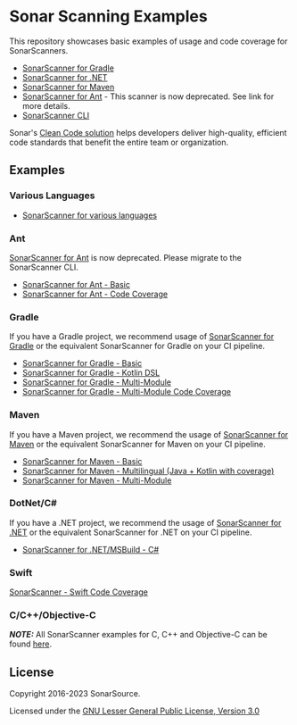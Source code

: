 # Sonar Scanning Examples
This repository showcases basic examples of usage and code coverage for SonarScanners.
* [SonarScanner for Gradle](https://docs.sonarsource.com/sonarqube/latest/analyzing-source-code/scanners/sonarscanner-for-gradle)
* [SonarScanner for .NET](https://docs.sonarsource.com/sonarqube/latest/analyzing-source-code/scanners/sonarscanner-for-dotnet)
* [SonarScanner for Maven](https://docs.sonarsource.com/sonarqube/latest/analyzing-source-code/scanners/sonarscanner-for-maven)
* [SonarScanner for Ant](https://docs.sonarsource.com/sonarqube/latest/analyzing-source-code/scanners/sonarscanner-for-ant) - This scanner is now deprecated. See link for more details.
* [SonarScanner CLI](https://docs.sonarsource.com/sonarqube/latest/analyzing-source-code/scanners/sonarscanner)

Sonar's [Clean Code solution](https://www.sonarsource.com/solutions/clean-code/) helps developers deliver high-quality, efficient code standards that benefit the entire team or organization. 

## Examples
### Various Languages
* [SonarScanner for various languages](sonar-scanner)

### Ant
[SonarScanner for Ant](https://docs.sonarsource.com/sonarqube/latest/analyzing-source-code/scanners/sonarscanner-for-ant) is now deprecated. Please migrate to the SonarScanner CLI.
* [SonarScanner for Ant - Basic](sonar-scanner-ant/ant-basic)
* [SonarScanner for Ant - Code Coverage](sonar-scanner-ant/ant-coverage)

### Gradle
If you have a Gradle project, we recommend usage of [SonarScanner for Gradle](https://docs.sonarsource.com/sonarqube/latest/analyzing-source-code/scanners/sonarscanner-for-gradle) or the equivalent SonarScanner for Gradle on your CI pipeline.
* [SonarScanner for Gradle - Basic](sonar-scanner-gradle/gradle-basic)
* [SonarScanner for Gradle - Kotlin DSL](sonar-scanner-gradle/gradle-kotlin-dsl)
* [SonarScanner for Gradle - Multi-Module](sonar-scanner-gradle/gradle-multimodule)
* [SonarScanner for Gradle - Multi-Module Code Coverage](sonar-scanner-gradle/gradle-multimodule-coverage)

### Maven
If you have a Maven project, we recommend the usage of [SonarScanner for Maven](https://docs.sonarsource.com/sonarqube/latest/analyzing-source-code/scanners/sonarscanner-for-maven) or the equivalent SonarScanner for Maven on your CI pipeline.
* [SonarScanner for Maven - Basic](sonar-scanner-maven/maven-basic)
* [SonarScanner for Maven - Multilingual (Java + Kotlin with coverage)](sonar-scanner-maven/maven-multilingual)
* [SonarScanner for Maven - Multi-Module](sonar-scanner-maven/maven-multimodule)

### DotNet/C#
If you have a .NET project, we recommend the usage of [SonarScanner for .NET](https://docs.sonarsource.com/sonarqube/latest/analyzing-source-code/scanners/sonarscanner-for-dotnet) or the equivalent SonarScanner for .NET on your CI pipeline.
* [SonarScanner for .NET/MSBuild - C#](sonar-scanner-msbuild/CSharpProject)

### Swift
[SonarScanner - Swift Code Coverage](swift-coverage)

### C/C++/Objective-C
**_NOTE:_** All SonarScanner examples for C, C++ and Objective-C can be found [here](https://github.com/sonarsource-cfamily-examples).

## License
Copyright 2016-2023 SonarSource.

Licensed under the [GNU Lesser General Public License, Version 3.0](http://www.gnu.org/licenses/lgpl.txt)
